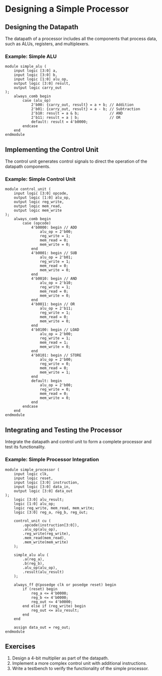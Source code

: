 # Designing a Simple Processor

## Designing the Datapath
The datapath of a processor includes all the components that process data, such as ALUs, registers, and multiplexers.

### Example: Simple ALU
```SV
module simple_alu (
    input logic [3:0] a,
    input logic [3:0] b,
    input logic [1:0] alu_op,
    output logic [3:0] result,
    output logic carry_out
);
    always_comb begin
        case (alu_op)
            2'b00: {carry_out, result} = a + b; // Addition
            2'b01: {carry_out, result} = a - b; // Subtraction
            2'b10: result = a & b;              // AND
            2'b11: result = a | b;              // OR
            default: result = 4'b0000;
        endcase
    end
endmodule
```

## Implementing the Control Unit
The control unit generates control signals to direct the operation of the datapath components.

### Example: Simple Control Unit
```SV
module control_unit (
    input logic [3:0] opcode,
    output logic [1:0] alu_op,
    output logic reg_write,
    output logic mem_read,
    output logic mem_write
);
    always_comb begin
        case (opcode)
            4'b0000: begin // ADD
                alu_op = 2'b00;
                reg_write = 1;
                mem_read = 0;
                mem_write = 0;
            end
            4'b0001: begin // SUB
                alu_op = 2'b01;
                reg_write = 1;
                mem_read = 0;
                mem_write = 0;
            end
            4'b0010: begin // AND
                alu_op = 2'b10;
                reg_write = 1;
                mem_read = 0;
                mem_write = 0;
            end
            4'b0011: begin // OR
                alu_op = 2'b11;
                reg_write = 1;
                mem_read = 0;
                mem_write = 0;
            end
            4'b0100: begin // LOAD
                alu_op = 2'b00;
                reg_write = 1;
                mem_read = 1;
                mem_write = 0;
            end
            4'b0101: begin // STORE
                alu_op = 2'b00;
                reg_write = 0;
                mem_read = 0;
                mem_write = 1;
            end
            default: begin
                alu_op = 2'b00;
                reg_write = 0;
                mem_read = 0;
                mem_write = 0;
            end
        endcase
    end
endmodule
```

## Integrating and Testing the Processor
Integrate the datapath and control unit to form a complete processor and test its functionality.

### Example: Simple Processor Integration
```SV
module simple_processor (
    input logic clk,
    input logic reset,
    input logic [3:0] instruction,
    input logic [3:0] data_in,
    output logic [3:0] data_out
);
    logic [3:0] alu_result;
    logic [1:0] alu_op;
    logic reg_write, mem_read, mem_write;
    logic [3:0] reg_a, reg_b, reg_out;

    control_unit cu (
        .opcode(instruction[3:0]),
        .alu_op(alu_op),
        .reg_write(reg_write),
        .mem_read(mem_read),
        .mem_write(mem_write)
    );

    simple_alu alu (
        .a(reg_a),
        .b(reg_b),
        .alu_op(alu_op),
        .result(alu_result)
    );

    always_ff @(posedge clk or posedge reset) begin
        if (reset) begin
            reg_a <= 4'b0000;
            reg_b <= 4'b0000;
            reg_out <= 4'b0000;
        end else if (reg_write) begin
            reg_out <= alu_result;
        end
    end

    assign data_out = reg_out;
endmodule
```

## Exercises

1. Design a 4-bit multiplier as part of the datapath.
2. Implement a more complex control unit with additional instructions.
3. Write a testbench to verify the functionality of the simple processor.
